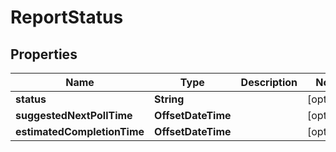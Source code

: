 

# ReportStatus


## Properties

| Name | Type | Description | Notes |
|------------ | ------------- | ------------- | -------------|
|**status** | **String** |  |  [optional] |
|**suggestedNextPollTime** | **OffsetDateTime** |  |  [optional] |
|**estimatedCompletionTime** | **OffsetDateTime** |  |  [optional] |



